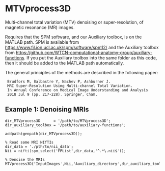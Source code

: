 # MTVprocess3D

Multi-channel total variation (MTV) denoising or super-resolution, of magnetic resonance (MR) images. 

Requires that the SPM software, and our Auxiliary toolbox, is on the MATLAB path. SPM is available from
https://www.fil.ion.ucl.ac.uk/spm/software/spm12/ and the Auxiliary toolbox from https://github.com/WTCN-computational-anatomy-group/auxiliary-functions. If you put the Auxiliary toolbox into the same folder as this code, then it should be added to the MATLAB path automatically.

The general principles of the methods are described in the following paper:

     Brudfors M, Balbastre Y, Nachev P, Ashburner J.
     MRI Super-Resolution Using Multi-channel Total Variation.
     In Annual Conference on Medical Image Understanding and Analysis
     2018 Jul 9 (pp. 217-228). Springer, Cham.

## Example 1: Denoising MRIs

~~~~
dir_MTVprocess3D      = '/path/to/MTVprocess3D';
dir_auxiliary_toolbox = '/path/to/auxiliary-functions';

addpath(genpath(dir_MTVprocess3D));

% Read some MRI NIfTIs
dir_data = './pth/to/nii_data';
Nii = nifti(spm_select('FPList',dir_data,'^.*\.nii$'));

% Denoise the MRIs
MTVprocess3D('InputImages',Nii,'Auxiliary_directory',dir_auxiliary_toolbox);
~~~~
